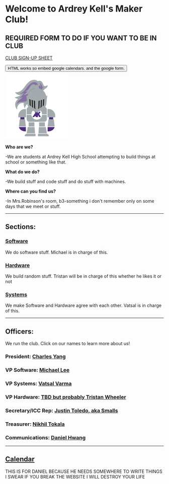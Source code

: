 # Welcome to Ardrey Kell's Maker Club!

## REQUIRED FORM TO DO IF YOU WANT TO BE IN CLUB
[CLUB SIGN-UP SHEET](https://goo.gl/forms/OLAcnNZqATJGFplv2 "please fill this out honestly")

<button class="button-save large">HTML works so embed google calendars. and the google form.</button>

<img src="akknight.png" width="200" height="200" />

**Who are we?**

-We are students at Ardrey Kell High School attempting to build things at school or something like that.

**What do we do?**

-We build stuff and code stuff and do stuff with machines.

**Where can you find us?**

-In Mrs.Robinson's room, b3-something i don't remember only on some days that we meet or stuff.

---

## Sections:
### [Software](/Software "codes and programmes!")
We do software stuff. Michael is in charge of this.
### [Hardware](/Hardware "building things!")
We build random stuff. Tristan will be in charge of this whether he likes it or not
### [Systems](/Systems "tbh i still have no idea what they do...")
We make Software and Hardware agree with each other. Vatsal is in charge of this. 

---

## Officers:
We run the club. Click on our names to learn more about us!
### President: [Charles Yang](/bio/chy "if you're reading this, hi!")
### VP Software: [Michael Lee](/bio/mil "I MAKE WEBSITE WORK SOMETIMES")
### VP Systems: [Vatsal Varma](/bio/vav "made a chess robot. nuf said.")
### VP Hardware: [TBD but probably Tristan Wheeler](/bio/placeholder "still hasn't responded to my emails....")
### Secretary/ICC Rep: [Justin Toledo, aka Smalls](/bio/jut "idk what to write here but he plays the tuba")
### Treasurer: [Nikhil Tokala](bio/nit "he's ok at math so he's doing finances")
### Communications: [Daniel Hwang](/bio/dah "he talks. a LOT.")

---

## [Calendar](/calendar "MICHAEL CHANGE THIS INTO AN EMBEDDED CALLENDAR AND MOVE IT UP")
THIS IS FOR DANIEL BECAUSE HE NEEDS SOMEWHERE TO WRITE THINGS I SWEAR IF YOU BREAK THE WEBSITE I WILL DESTROY YOUR LIFE
